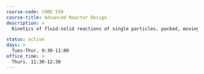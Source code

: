 ```yaml
---
course-code: CHBE 550
course-title: Advanced Reactor Design
description: >
  Kinetics of fluid-solid reactions of single particles, packed, moving, fluidized and transported bed reactors; rotary kilns; gas-liquid reaction kinetics and reactor design; reactor design for gas-liquid-solid and non-catalytic processes.

status: active
days: >
  Tues-Thur. 9:30-11:00
office_time: >
  Thurs. 11:30-12:30
---
```

